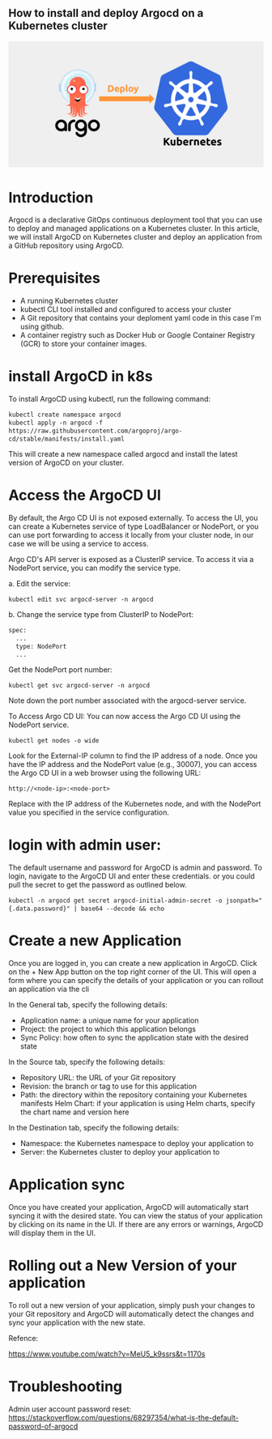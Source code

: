 ## How to install and deploy Argocd on a Kubernetes cluster

![ReadMe image](argo_setup.png)

# Introduction

Argocd is a declarative GitOps continuous deployment tool that you can use to deploy and managed applications on a Kubernetes cluster.
In this article, we will install ArgoCD on Kubernetes cluster and deploy an application from a GitHub repository using ArgoCD.

# Prerequisites

- A running Kubernetes cluster
- kubectl CLI tool installed and configured to access your cluster
- A Git repository that contains your deploment yaml code in this case I'm using github.
- A container registry such as Docker Hub or Google Container Registry (GCR) to store your container images.

# install ArgoCD in k8s

To install ArgoCD using kubectl, run the following command:

```
kubectl create namespace argocd
kubectl apply -n argocd -f https://raw.githubusercontent.com/argoproj/argo-cd/stable/manifests/install.yaml
```

This will create a new namespace called argocd and install the latest version of ArgoCD on your cluster.

# Access the ArgoCD UI

By default, the Argo CD UI is not exposed externally. To access the UI, you can create a Kubernetes service of type LoadBalancer or NodePort, or you can use port forwarding to access it locally from your cluster node, in our case we will be using a service to access.

Argo CD's API server is exposed as a ClusterIP service. To access it via a NodePort service, you can modify the service type.

a. Edit the service:
```
kubectl edit svc argocd-server -n argocd
```
b. Change the service type from ClusterIP to NodePort:
```...
spec:
  ...
  type: NodePort
  ...
```
Get the NodePort port number:
```
kubectl get svc argocd-server -n argocd
```
Note down the port number associated with the argocd-server service.

To Access Argo CD UI: You can now access the Argo CD UI using the NodePort service.

```
kubectl get nodes -o wide
```

Look for the External-IP column to find the IP address of a node.
Once you have the IP address and the NodePort value (e.g., 30007), you can access the Argo CD UI in a web browser using the following URL:

```
http://<node-ip>:<node-port>
```

Replace <node-ip> with the IP address of the Kubernetes node, and <node-port> with the NodePort value you specified in the service configuration.

# login with admin user:

The default username and password for ArgoCD is admin and password. To login, navigate to the ArgoCD UI and enter these credentials.
or you could pull the secret to get the password as outlined below.

```
kubectl -n argocd get secret argocd-initial-admin-secret -o jsonpath="{.data.password}" | base64 --decode && echo
```

# Create a new Application

Once you are logged in, you can create a new application in ArgoCD. Click on the + New App button on the top right corner of the UI. This will open a form where you can specify the details of your application or you can rollout an application via the cli

In the General tab, specify the following details:

- Application name: a unique name for your application
- Project: the project to which this application belongs
- Sync Policy: how often to sync the application state with the desired state

In the Source tab, specify the following details:

- Repository URL: the URL of your Git repository
- Revision: the branch or tag to use for this application
- Path: the directory within the repository containing your Kubernetes manifests
  Helm Chart: if your application is using Helm charts, specify the chart name and version here

In the Destination tab, specify the following details:

- Namespace: the Kubernetes namespace to deploy your application to
- Server: the Kubernetes cluster to deploy your application to

# Application sync

Once you have created your application, ArgoCD will automatically start syncing it with the desired state. You can view the status of your application by clicking on its name in the UI. If there are any errors or warnings, ArgoCD will display them in the UI.

# Rolling out a New Version of your application

To roll out a new version of your application, simply push your changes to your Git repository and ArgoCD will automatically detect the changes and sync your application with the new state.


Refence:

https://www.youtube.com/watch?v=MeU5_k9ssrs&t=1170s

# Troubleshooting
Admin user account password reset: https://stackoverflow.com/questions/68297354/what-is-the-default-password-of-argocd
